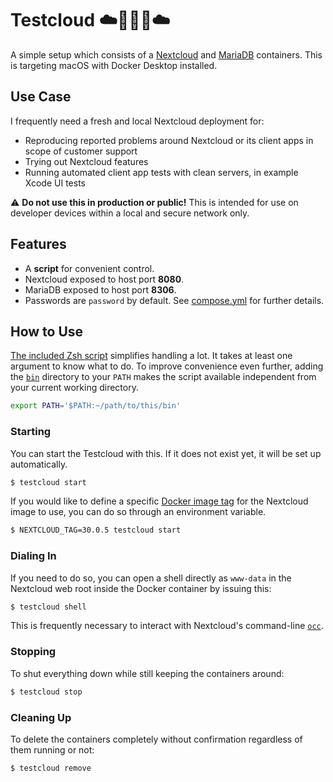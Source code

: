 # Testcloud ☁️👩🏻‍🔬☁️

A simple setup which consists of a [Nextcloud](https://hub.docker.com/_/nextcloud) and [MariaDB](https://hub.docker.com/_/mariadb) containers.
This is targeting macOS with Docker Desktop installed.

## Use Case

I frequently need a fresh and local Nextcloud deployment for:

* Reproducing reported problems around Nextcloud or its client apps in scope of customer support
* Trying out Nextcloud features
* Running automated client app tests with clean servers, in example Xcode UI tests

⚠️ **Do not use this in production or public!**
This is intended for use on developer devices within a local and secure network only.

## Features

* A **script** for convenient control.
* Nextcloud exposed to host port **8080**.
* MariaDB exposed to host port **8306**.
* Passwords are `password` by default. See [compose.yml](compose.yml) for further details.

## How to Use

[The included Zsh script](bin/testcloud) simplifies handling a lot.
It takes at least one argument to know what to do.
To improve convenience even further, adding the [`bin`](bin/) directory to your `PATH` makes the script available independent from your current working directory.

```sh
export PATH='$PATH:~/path/to/this/bin'
```

### Starting

You can start the Testcloud with this. If it does not exist yet, it will be set up automatically.

```sh
$ testcloud start
```

If you would like to define a specific [Docker image tag](https://hub.docker.com/_/nextcloud/tags) for the Nextcloud image to use, you can do so through an environment variable.

```sh
$ NEXTCLOUD_TAG=30.0.5 testcloud start
```

### Dialing In

If you need to do so, you can open a shell directly as `www-data` in the Nextcloud web root inside the Docker container by issuing this:

```sh
$ testcloud shell
```

This is frequently necessary to interact with Nextcloud's command-line [`occ`](https://docs.nextcloud.com/server/latest/admin_manual/occ_command.html).

### Stopping

To shut everything down while still keeping the containers around:

```sh
$ testcloud stop
```

### Cleaning Up

To delete the containers completely without confirmation regardless of them running or not:

```sh
$ testcloud remove
```
